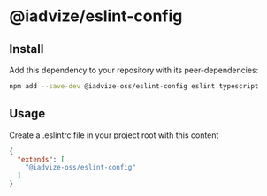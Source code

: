# @iadvize/eslint-config

## Install

Add this dependency to your repository with its peer-dependencies:

```bash
npm add --save-dev @iadvize-oss/eslint-config eslint typescript
```

## Usage

Create a .eslintrc file in your project root with this content

```json
{
  "extends": [
    "@iadvize-oss/eslint-config"
  ]
}
```
